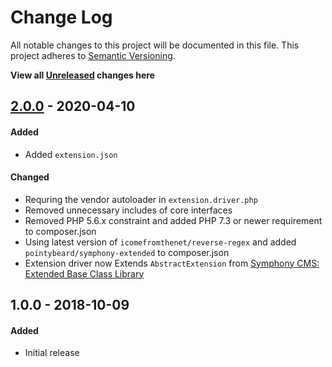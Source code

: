 # Change Log
All notable changes to this project will be documented in this file.
This project adheres to [Semantic Versioning](http://semver.org/).

**View all [Unreleased][] changes here**

## [2.0.0][] - 2020-04-10
#### Added
-   Added `extension.json`
#### Changed
-   Requring the vendor autoloader in `extension.driver.php`
-   Removed unnecessary includes of core interfaces
-   Removed PHP 5.6.x constraint and added PHP 7.3 or newer requirement to composer.json
-   Using latest version of `icomefromthenet/reverse-regex` and added `pointybeard/symphony-extended` to composer.json
-   Extension driver now Extends `AbstractExtension` from [Symphony CMS: Extended Base Class Library](https://github.com/pointybeard/symphony-extended)

## 1.0.0 - 2018-10-09
#### Added
-   Initial release

[Unreleased]: https://github.com/pointybeard/uuidfield/compare/2.0.0...integration
[2.0.0]: https://github.com/pointybeard/uuidfield/compare/1.0.0...2.0.0
